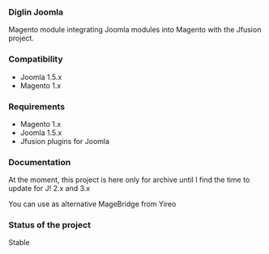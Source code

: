 ### Diglin Joomla

Magento module integrating Joomla modules into Magento with the Jfusion project.

### Compatibility

- Joomla 1.5.x
- Magento 1.x

### Requirements

- Magento 1.x
- Joomla 1.5.x
- Jfusion plugins for Joomla

### Documentation

At the moment, this project is here only for archive until I find the time to update for J! 2.x and 3.x

You can use as alternative MageBridge from Yireo

### Status of the project

Stable 